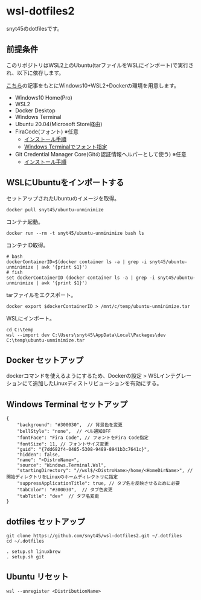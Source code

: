 # wsl-dotfiles2
snyt45のdotfilesです。

## 前提条件

このリポジトリはWSL2上のUbuntu(tarファイルをWSLにインポート)で実行され、以下に依存します。

[こちら](https://snyt45.com/posts/20210806/wsl2-multiple-linux-distribution/)の記事をもとにWindows10+WSL2+Dockerの環境を用意します。

- Windows10 Home(Pro)
- WSL2
- Docker Desktop
- Windows Terminal
- Ubuntu 20.04(Microsoft Store経由)
- FiraCode(フォント) ※任意
  - [インストール手順](https://github.com/snyt45/windows10-dotfiles/blob/master/setup/manually_settings.txt#L100)
  - [Windows Terminalでフォント指定](https://github.com/snyt45/windows10-dotfiles/blob/master/setup/manually_settings.txt#L183)
- Git Credential Manager Core(Gitの認証情報ヘルパーとして使う) ※任意
  - [インストール手順](https://github.com/microsoft/Git-Credential-Manager-Core#windows)

## WSLにUbuntuをインポートする

セットアップされたUbuntuのイメージを取得。
```
docker pull snyt45/ubuntu-unminimize
```

コンテナ起動。
```
docker run --rm -t snyt45/ubuntu-unminimize bash ls
```

コンテナID取得。
```
# bash
dockerContainerID=$(docker container ls -a | grep -i snyt45/ubuntu-unminimize | awk '{print $1}')
# fish
set dockerContainerID (docker container ls -a | grep -i snyt45/ubuntu-unminimize | awk '{print $1}')
```

tarファイルをエクスポート。
```
docker export $dockerContainerID > /mnt/c/temp/ubuntu-unminimize.tar
```

WSLにインポート。
```
cd C:\temp
wsl --import dev C:\Users\snyt45\AppData\Local\Packages\dev C:\temp\ubuntu-unminimize.tar
```

## Docker セットアップ

dockerコマンドを使えるようにするため、Dockerの設定 > WSLインテグレーションにて追加したLinuxディストリビューションを有効にする。

## Windows Terminal セットアップ

```
{
    "background": "#300030",  // 背景色を変更
    "bellStyle": "none",  // ベル通知OFF
    "fontFace": "Fira Code", // フォントをFira Code指定
    "fontSize": 11, // フォントサイズ変更
    "guid": "{7dd682f4-0485-5308-9489-8941b3c7641c}",
    "hidden": false,
    "name": "<DistroName>",
    "source": "Windows.Terminal.Wsl",
    "startingDirectory": "//wsl$/<DistroName>/home/<HomeDirName>", // 開始ディレクトリをLinuxのホームディレクトリに指定
    "suppressApplicationTitle": true, // タブ名を反映させるために必要
    "tabColor": "#300030",  // タブ色変更
    "tabTitle": "dev"  // タブ名変更
}
```

## dotfiles セットアップ
```
git clone https://github.com/snyt45/wsl-dotfiles2.git ~/.dotfiles
cd ~/.dotfiles
  
. setup.sh linuxbrew
. setup.sh git
```

## Ubuntu リセット

```
wsl --unregister <DistributionName>
```
